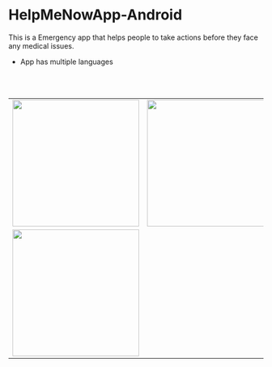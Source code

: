# HelpMeNowApp-Android
This is a Emergency app that helps people to take actions before they face any medical issues.
- App has multiple languages

</br> </br> 
<table> 
  <tr> 
    <td><img width="250px" src="https://user-images.githubusercontent.com/87483405/138679767-9570b425-3edc-4280-8fc2-ea65aef767fe.jpg"/></td> 
    <td><img width="250px" src="https://user-images.githubusercontent.com/87483405/138679765-aaf14d17-f31e-4d89-be88-48fa457b61c6.jpg"/></td> 
    <td><img width="250px" src="https://user-images.githubusercontent.com/87483405/138679763-84ccf52a-60be-4949-82a3-06163ce20061.jpg"/></td> 
  </tr>
     <tr> 
    <td><img width="250px" src="https://user-images.githubusercontent.com/87483405/138679754-0809534b-2c0f-4a32-9f24-16ce08ddda1d.jpg"/></td> 
  
  </tr>
  
  </tr> </table>
